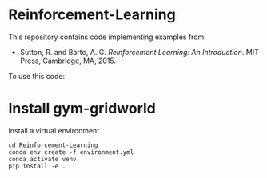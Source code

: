 # Reinforcement-Learning

This repository contains code implementing examples from:

* Sutton, R. and Barto, A. G. *Reinforcement Learning: An Introduction*. MIT Press, Cambridge, MA, 2015.

To use this code:

# Install gym-gridworld

Install a virtual environment

    cd Reinforcement-Learning
    conda env create -f environment.yml
    conda activate venv
    pip install -e .

    
